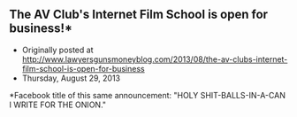 ## The AV Club's Internet Film School is open for business!*

 * Originally posted at http://www.lawyersgunsmoneyblog.com/2013/08/the-av-clubs-internet-film-school-is-open-for-business
 * Thursday, August 29, 2013

\*Facebook title of this same announcement: "HOLY SHIT-BALLS-IN-A-CAN I WRITE FOR THE ONION."